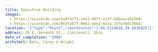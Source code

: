 ```yaml
---
title: Executive Building
images:
  - https://ucarecdn.com/5e0f47f1-c6e2-40ff-a13f-45baacd5d389/
  - https://ucarecdn.com/063fa977-9862-4ae2-8a7a-25fb70dc3866/
location: '{"type":"Point","coordinates":[-84.5124018,39.1036925]}'
address: 35 E. Seventh St., Cincinnati, Ohio
date_of_completion: "1908"
architect: Betz, Carey & Wright
---
```

